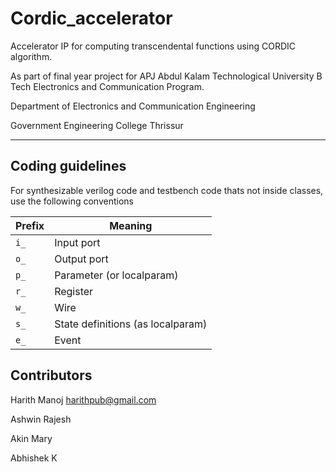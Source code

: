 # Cordic_accelerator
Accelerator IP for computing transcendental functions using CORDIC algorithm.

As part of final year project for APJ Abdul Kalam Technological University B Tech Electronics and Communication Program.

Department of Electronics and Communication Engineering

Government Engineering College Thrissur



---

## Coding guidelines

For synthesizable verilog code and testbench code thats not inside classes, use the following conventions

| Prefix | Meaning
| -----|-------
| ```i_```| Input port
| ```o_```| Output port
| ```p_```| Parameter (or localparam)
| ```r_```| Register
| ```w_```| Wire
| ```s_```| State definitions (as localparam)
| ```e_```| Event

## Contributors

Harith Manoj <harithpub@gmail.com>

Ashwin Rajesh

Akin Mary

Abhishek K
